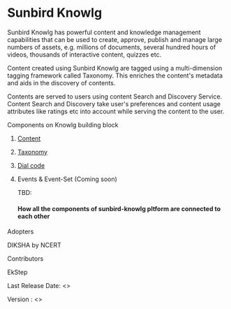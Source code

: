 # Sunbird Knowlg

Sunbird Knowlg has powerful content and knowledge management capabilities that can be used to create, approve, publish and manage large numbers of assets, e.g. millions of documents, several hundred hours of videos, thousands of interactive content, quizzes etc.&#x20;

Content created using Sunbird Knowlg are tagged using a multi-dimension tagging framework called Taxonomy.  This enriches the content's metadata and aids in the discovery of contents.&#x20;

Contents are served to users using content Search and Discovery Service.  Content Search and Discovery take user's preferences and content usage attributes like ratings etc into account while serving the content to the user. &#x20;



Components on Knowlg building block

1. [Content](learn/docs/content-management/)
2. [Taxonomy](learn/docs/taxonomy/)
3. [Dial code](learn/docs/dialcode/)
4.  Events & Event-Set (Coming soon)



    TBD:&#x20;

    #### How all the components of sunbird-knowlg pltform are connected to each other

Adopters&#x20;

DIKSHA by NCERT

Contributors&#x20;

EkStep

Last Release Date: <>

Version : <>

